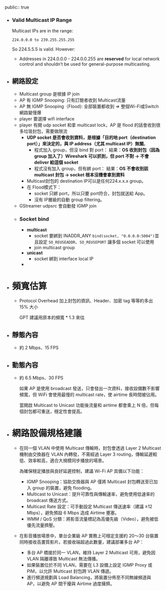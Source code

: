 public:: true

- ### **Valid Multicast IP Range**
  
  Multicast IPs are in the range:
  
  ```
  224.0.0.0 to 239.255.255.255
  ```
  
  So 224.5.5.5 is valid. However:
	- Addresses in 224.0.0.0 - 224.0.0.255 are **reserved** for local network control and shouldn’t be used for general-purpose multicasting.
- ## 網路設定
	- Multicast group 是根據 IP join
	- AP 有 IGMP Snooping: 只有訂閱者收到 Multicast流量
	- AP 無 IGMP Snooping（Flood): 全部裝置都收到 => 整個Wi-Fi或Switch網路變慢爆
	- player 要選擇 wifi interface
	- player 有開 udp socket 和拿 multicast lock，AP 是 flood 的話會收到很多垃圾封包，需要做限流
		- **UDP socket 是否會收到資料，是根據「目的地 port（destination port）」來決定的，與 IP address（尤其 multicast IP）無關**。
			- 程式加入 group，但沒 bind 對 port：
			  結果：**OS 收到封包（因為 group 加入了）Wireshark 可以抓到，但 port 不對 → 不會 deliver 給這個 socket**
			- 程式沒有加入 group，但有綁 port：
			  結果：**OS 不會收到該 multicast 封包 → socket 根本沒機會拿到資料**
		- Multicast封包的 destination IP可以是任何224.x.x.x group。
		- 在 Flood模式下：
			- socket 只綁 port，所以只要 port符合，封包就送給 App。
			- 沒有 IP層級的自動 group filtering。
	- GStreamer udpsrc 會自動發 IGMP join
	- ### Socket bind
		- **multicast**
			- socket 要綁到 INADDR_ANY `bind(socket, "0.0.0.0:5004")`並且設定 `SO_REUSEADDR`、`SO_REUSEPORT` 讓多個 socket 可以使用
			- join multicast group
		- **unicast**
			- socket 綁到 interface local IP
		-
- # 頻寬估算
	- Protocol Overhead 加上封包的資訊、Header、加密 tag 等等約多出 15% 大小
	  
	  GPT 建議用原本的頻寬 * 1.3 來估
- ## 靜態內容
	- 約 2 Mbps、15 FPS
- ## 動態內容
	- 約 6.5 Mbps、30 FPS
	  
	  如果 AP 是使用 broadcast 發送，只會發出一次資料，接收設備數不影響頻寬，但 WiFi 會使用最慢的 multicast rate，使 airtime 長時間被佔用。
	  
	  當開啟 Multicast to Unicast 功能後流量和 airtime 都會乘上 N 倍，但每個封包都可重送，穩定性會提高。
- # 網路設備規格建議
	- 在同一個 VLAN 中使用 Multicast 傳輸時，封包會透過 Layer 2 Multicast 機制由交換器在 VLAN 內轉發，不需經過 Layer 3 routing，傳輸延遲較低、效率較高，適合大規模同步播放的場景。
	  
	  為確保穩定播放與良好延遲控制，建議 Wi-Fi AP 具備以下功能：
		- IGMP Snooping：協助交換器與 AP 僅將 Multicast 封包轉送至已加入 group 的裝置，避免 flooding。
		- Multicast to Unicast：提升可靠性與傳輸速率，避免使用低速率的 broadcast 傳送方式。
		- Multicast Rate 設定：可手動設定 Multicast 傳送速率（建議 ≥12 Mbps），避免預設 6 Mbps 造成 Airtime 壅塞。
		- WMM / QoS 分類：將影音流量標記為高優先級（Video），避免被低優先流量擠壓。
	- 在影音播放場景中，單台企業級 AP 實務上可穩定支援約 20～30 台裝置同時接收高畫質影片。若接收端超過此數量，建議部署多台 AP：
		- 多台 AP 橋接於同一 VLAN，維持 Layer 2 Multicast 可用，避免因 VLAN 隔離導致 Multicast 無法傳播。
		- 如果裝置位於不同 VLAN，需要在 L3 設備上設定 IGMP Proxy 或 PIM，以允許 Multicast 封包跨 VLAN 傳遞。
		- 進行頻道規劃與 Load Balancing，將裝置分佈至不同無線頻道與 AP，以避免 AP 間干擾與 Airtime 過度擁擠。
